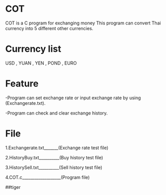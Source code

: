 # COT

COT is a C program for exchanging money 
This program can convert Thai currency into 5 different other currencies. 

# Currency list

USD , YUAN , YEN , POND , EURO


# Feature 

-Program can set exchange rate or input exchange rate by using (Exchangerate.txt).

-Program can check and clear exchange history.

 
# File

1.Exchangerate.txt_______(Exchange rate test file)

2.HistoryBuy.txt__________(Buy history test file)

3.HistorySell.txt__________(Sell history test file)

4.COT.c___________________(Program file)

##tiger